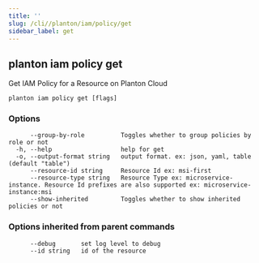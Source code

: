 ```yaml
---
title: ''
slug: /cli//planton/iam/policy/get
sidebar_label: get
---
```

## planton iam policy get

Get IAM Policy for a Resource on Planton Cloud

```
planton iam policy get [flags]
```

### Options

```
      --group-by-role          Toggles whether to group policies by role or not
  -h, --help                   help for get
  -o, --output-format string   output format. ex: json, yaml, table (default "table")
      --resource-id string     Resource Id ex: msi-first
      --resource-type string   Resource Type ex: microservice-instance. Resource Id prefixes are also supported ex: microservice-instance:msi
      --show-inherited         Toggles whether to show inherited policies or not
```

### Options inherited from parent commands

```
      --debug       set log level to debug
      --id string   id of the resource
```

